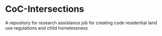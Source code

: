 # CoC-Intersections
A repository for research assistance job for creating code residential land use regulations and child homelessness

